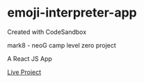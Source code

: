 # emoji-interpreter-app
Created with CodeSandbox

mark8 - neoG camp level zero project

A React JS App

[Live Project](https://emoji-interpreter-app-sharath-io.netlify.app)
